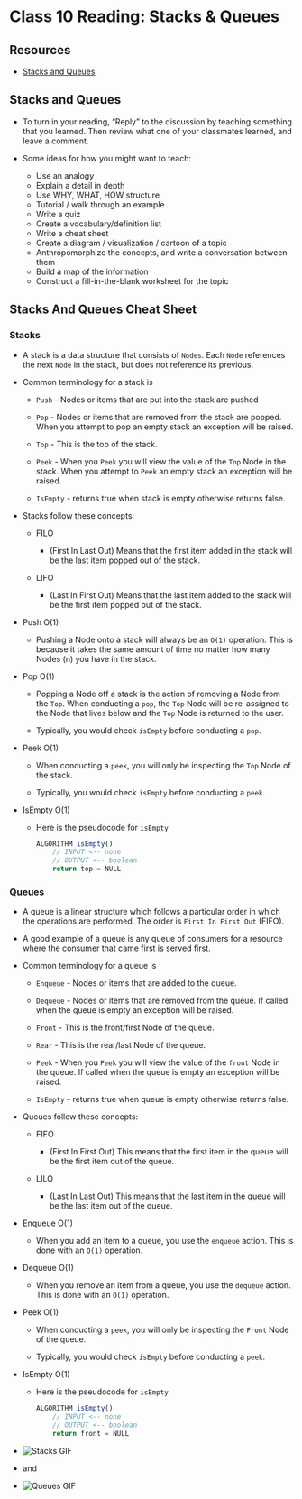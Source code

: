 # Class 10 Reading: Stacks & Queues

## Resources

- [Stacks and Queues](https://codefellows.github.io/common_curriculum/data_structures_and_algorithms/Code_401/class-10/resources/stacks_and_queues.html)

## Stacks and Queues

- To turn in your reading, “Reply” to the discussion by teaching something that you learned. Then review what one of your classmates learned, and leave a comment.

- Some ideas for how you might want to teach:

  - Use an analogy
  - Explain a detail in depth
  - Use WHY, WHAT, HOW structure
  - Tutorial / walk through an example
  - Write a quiz
  - Create a vocabulary/definition list
  - Write a cheat sheet
  - Create a diagram / visualization / cartoon of a topic
  - Anthropomorphize the concepts, and write a conversation between them
  - Build a map of the information
  - Construct a fill-in-the-blank worksheet for the topic

## Stacks And Queues Cheat Sheet

### Stacks

- A stack is a data structure that consists of `Nodes`. Each `Node` references the next `Node` in the stack, but does not reference its previous.

- Common terminology for a stack is

  - `Push` - Nodes or items that are put into the stack are pushed

  - `Pop` - Nodes or items that are removed from the stack are popped. When you attempt to pop an empty stack an exception will be raised.

  - `Top` - This is the top of the stack.

  - `Peek` - When you `Peek` you will view the value of the `Top` Node in the stack. When you attempt to `Peek` an empty stack an exception will be raised.

  - `IsEmpty` - returns true when stack is empty otherwise returns false.

- Stacks follow these concepts:
  
  - FILO
  
    - (First In Last Out) Means that the first item added in the stack will be the last item popped out of the stack.
  
  - LIFO
  
    - (Last In First Out) Means that the last item added to the stack will be the first item popped out of the stack.

- Push O(1)

  - Pushing a Node onto a stack will always be an `O(1)` operation. This is because it takes the same amount of time no matter how many Nodes (n) you have in the stack.

- Pop O(1)

  - Popping a Node off a stack is the action of removing a Node from the `Top`. When conducting a `pop`, the `Top` Node will be re-assigned to the Node that lives below and the `Top` Node is returned to the user.

  - Typically, you would check `isEmpty` before conducting a `pop`.

- Peek O(1)

  - When conducting a `peek`, you will only be inspecting the `Top` Node of the stack.

  - Typically, you would check `isEmpty` before conducting a `peek`.

- IsEmpty O(1)

  - Here is the pseudocode for `isEmpty`

    ```JavaScript
    ALGORITHM isEmpty()
        // INPUT <-- none
        // OUTPUT <-- boolean
        return top = NULL
    ```

### Queues

- A queue is a linear structure which follows a particular order in which the operations are performed. The order is `First In First Out` (FIFO).

- A good example of a queue is any queue of consumers for a resource where the consumer that came first is served first.

- Common terminology for a queue is

  - `Enqueue` - Nodes or items that are added to the queue.

  - `Dequeue` - Nodes or items that are removed from the queue. If called when the queue is empty an exception will be raised.

  - `Front` - This is the front/first Node of the queue.

  - `Rear` - This is the rear/last Node of the queue.

  - `Peek` - When you `Peek` you will view the value of the `front` Node in the queue. If called when the queue is empty an exception will be raised.

  - `IsEmpty` - returns true when queue is empty otherwise returns false.

- Queues follow these concepts:

  - FIFO

    - (First In First Out) This means that the first item in the queue will be the first item out of the queue.

  - LILO

    - (Last In Last Out) This means that the last item in the queue will be the last item out of the queue.

- Enqueue O(1)

  - When you add an item to a queue, you use the `enqueue` action. This is done with an `O(1)` operation.

- Dequeue O(1)

  - When you remove an item from a queue, you use the `dequeue` action. This is done with an `O(1)` operation.

- Peek O(1)

  - When conducting a `peek`, you will only be inspecting the `Front` Node of the queue.

  - Typically, you would check `isEmpty` before conducting a `peek`.

- IsEmpty O(1)

  - Here is the pseudocode for `isEmpty`

    ```JavaScript
    ALGORITHM isEmpty()
        // INPUT <-- none
        // OUTPUT <-- boolean
        return front = NULL
    ```

- ![Stacks GIF](https://media.giphy.com/media/10aADbYxnJlc9q/giphy.gif)

- and

- ![Queues GIF](https://media.giphy.com/media/5YuhLwDgrgtRVwI7OY/giphy.gif)
